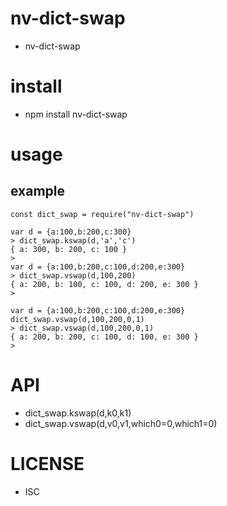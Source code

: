 nv-dict-swap
============
- nv-dict-swap


install
=======
- npm install nv-dict-swap

usage
=====

example
-------

    const dict_swap = require("nv-dict-swap")
    
    var d = {a:100,b:200,c:300}
    > dict_swap.kswap(d,'a','c')
    { a: 300, b: 200, c: 100 }
    >
    var d = {a:100,b:200,c:100,d:200,e:300}
    > dict_swap.vswap(d,100,200)
    { a: 200, b: 100, c: 100, d: 200, e: 300 }
    >
    
    var d = {a:100,b:200,c:100,d:200,e:300}
    dict_swap.vswap(d,100,200,0,1)
    > dict_swap.vswap(d,100,200,0,1)
    { a: 200, b: 200, c: 100, d: 100, e: 300 }
    >
    

API
====

- dict\_swap.kswap(d,k0,k1)
- dict\_swap.vswap(d,v0,v1,which0=0,which1=0)


LICENSE
=======
- ISC

